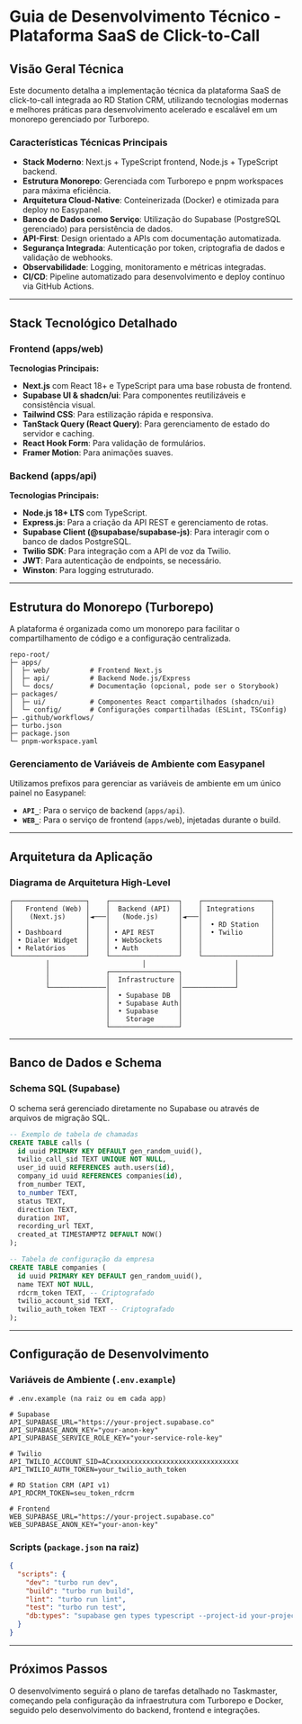 # **Guia de Desenvolvimento Técnico - Plataforma SaaS de Click-to-Call**

## **Visão Geral Técnica**

Este documento detalha a implementação técnica da plataforma SaaS de click-to-call integrada ao RD Station CRM, utilizando tecnologias modernas e melhores práticas para desenvolvimento acelerado e escalável em um monorepo gerenciado por Turborepo.

### **Características Técnicas Principais**

- **Stack Moderno**: Next.js + TypeScript frontend, Node.js + TypeScript backend.
- **Estrutura Monorepo**: Gerenciada com Turborepo e pnpm workspaces para máxima eficiência.
- **Arquitetura Cloud-Native**: Conteinerizada (Docker) e otimizada para deploy no Easypanel.
- **Banco de Dados como Serviço**: Utilização do Supabase (PostgreSQL gerenciado) para persistência de dados.
- **API-First**: Design orientado a APIs com documentação automatizada.
- **Segurança Integrada**: Autenticação por token, criptografia de dados e validação de webhooks.
- **Observabilidade**: Logging, monitoramento e métricas integradas.
- **CI/CD**: Pipeline automatizado para desenvolvimento e deploy contínuo via GitHub Actions.

---

## **Stack Tecnológico Detalhado**

### **Frontend (apps/web)**

**Tecnologias Principais:**
- **Next.js** com React 18+ e TypeScript para uma base robusta de frontend.
- **Supabase UI & shadcn/ui**: Para componentes reutilizáveis e consistência visual.
- **Tailwind CSS**: Para estilização rápida e responsiva.
- **TanStack Query (React Query)**: Para gerenciamento de estado do servidor e caching.
- **React Hook Form**: Para validação de formulários.
- **Framer Motion**: Para animações suaves.

### **Backend (apps/api)**

**Tecnologias Principais:**
- **Node.js 18+ LTS** com TypeScript.
- **Express.js**: Para a criação da API REST e gerenciamento de rotas.
- **Supabase Client (@supabase/supabase-js)**: Para interagir com o banco de dados PostgreSQL.
- **Twilio SDK**: Para integração com a API de voz da Twilio.
- **JWT**: Para autenticação de endpoints, se necessário.
- **Winston**: Para logging estruturado.

---

## **Estrutura do Monorepo (Turborepo)**

A plataforma é organizada como um monorepo para facilitar o compartilhamento de código e a configuração centralizada.

```
repo-root/
├─ apps/
│  ├─ web/          # Frontend Next.js
│  ├─ api/          # Backend Node.js/Express
│  └─ docs/         # Documentação (opcional, pode ser o Storybook)
├─ packages/
│  ├─ ui/           # Componentes React compartilhados (shadcn/ui)
│  └─ config/       # Configurações compartilhadas (ESLint, TSConfig)
├─ .github/workflows/
├─ turbo.json
├─ package.json
└─ pnpm-workspace.yaml
```

### **Gerenciamento de Variáveis de Ambiente com Easypanel**

Utilizamos prefixos para gerenciar as variáveis de ambiente em um único painel no Easypanel:
- **`API_`**: Para o serviço de backend (`apps/api`).
- **`WEB_`**: Para o serviço de frontend (`apps/web`), injetadas durante o build.

---

## **Arquitetura da Aplicação**

### **Diagrama de Arquitetura High-Level**

```
┌──────────────────┐    ┌─────────────────┐    ┌─────────────────┐
│   Frontend (Web) │    │  Backend (API)  │    │ Integrations    │
│    (Next.js)     │◄───│   (Node.js)     │◄───│                 │
│                  │    │                 │    │  • RD Station   │
│ • Dashboard      │    │ • API REST      │    │  • Twilio       │
│ • Dialer Widget  │    │ • WebSockets    │    │                 │
│ • Relatórios     │    │ • Auth          │    │                 │
└──────────────────┘    └─────────────────┘    └─────────────────┘
         │                       │                      │
         │              ┌─────────────────┐             │
         │              │  Infrastructure │             │
         └──────────────│                 │─────────────┘
                        │  • Supabase DB  │
                        │  • Supabase Auth│
                        │  • Supabase     │
                        │    Storage      │
                        └─────────────────┘
```

---

## **Banco de Dados e Schema**

### **Schema SQL (Supabase)**

O schema será gerenciado diretamente no Supabase ou através de arquivos de migração SQL.

```sql
-- Exemplo de tabela de chamadas
CREATE TABLE calls (
  id uuid PRIMARY KEY DEFAULT gen_random_uuid(),
  twilio_call_sid TEXT UNIQUE NOT NULL,
  user_id uuid REFERENCES auth.users(id),
  company_id uuid REFERENCES companies(id),
  from_number TEXT,
  to_number TEXT,
  status TEXT,
  direction TEXT,
  duration INT,
  recording_url TEXT,
  created_at TIMESTAMPTZ DEFAULT NOW()
);

-- Tabela de configuração da empresa
CREATE TABLE companies (
  id uuid PRIMARY KEY DEFAULT gen_random_uuid(),
  name TEXT NOT NULL,
  rdcrm_token TEXT, -- Criptografado
  twilio_account_sid TEXT,
  twilio_auth_token TEXT -- Criptografado
);
```

---

## **Configuração de Desenvolvimento**

### **Variáveis de Ambiente (`.env.example`)**

```env
# .env.example (na raiz ou em cada app)

# Supabase
API_SUPABASE_URL="https://your-project.supabase.co"
API_SUPABASE_ANON_KEY="your-anon-key"
API_SUPABASE_SERVICE_ROLE_KEY="your-service-role-key"

# Twilio
API_TWILIO_ACCOUNT_SID=ACxxxxxxxxxxxxxxxxxxxxxxxxxxxxxxxx
API_TWILIO_AUTH_TOKEN=your_twilio_auth_token

# RD Station CRM (API v1)
API_RDCRM_TOKEN=seu_token_rdcrm

# Frontend
WEB_SUPABASE_URL="https://your-project.supabase.co"
WEB_SUPABASE_ANON_KEY="your-anon-key"
```

### **Scripts (`package.json` na raiz)**

```json
{
  "scripts": {
    "dev": "turbo run dev",
    "build": "turbo run build",
    "lint": "turbo run lint",
    "test": "turbo run test",
    "db:types": "supabase gen types typescript --project-id your-project-id > packages/database/types.ts"
  }
}
```
---

## **Próximos Passos**

O desenvolvimento seguirá o plano de tarefas detalhado no Taskmaster, começando pela configuração da infraestrutura com Turborepo e Docker, seguido pelo desenvolvimento do backend, frontend e integrações. 